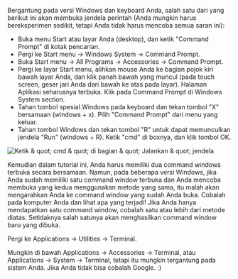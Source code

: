 <!--sec data-title="Opening: Windows" data-id="windows_prompt" data-collapse=true ces-->

Bergantung pada versi Windows dan keyboard Anda, salah satu dari yang berikut ini akan membuka jendela perintah (Anda mungkin harus bereksperimen sedikit, tetapi Anda tidak harus mencoba semua saran ini):

- Buka menu Start atau layar Anda (desktop), dan ketik "Command Prompt" di kotak pencarian.
- Pergi ke Start menu → Windows System → Command Prompt.
- Buka Start menu → All Programs → Accessories → Command Prompt.
- Pergi ke layar Start menu, alihkan mouse Anda ke bagian pojok kiri bawah layar Anda, dan klik panah bawah yang muncul (pada touch screen, geser jari Anda dari bawah ke atas pada layar). Halaman Aplikasi seharusnya terbuka. Klik pada Command Prompt di Windows System section.
- Tahan tombol spesial Windows pada keyboard dan tekan tombol "X" bersamaan (windows + x). Pilih "Command Prompt" dari menu yang keluar.
- Tahan tombol Windows dan tekan tombol "R" untuk dapat memunculkan jendela "Run" (windows + R). Ketik "cmd" di boxnya, dan klik tombol OK.

![Ketik & quot; cmd & quot; di bagian & quot; Jalankan & quot; jendela](../python_installation/images/windows-plus-r.png)

Kemudian dalam tutorial ini, Anda harus memiliki dua command windows terbuka secara bersamaan. Namun, pada beberapa versi Windows, jika Anda sudah memiliki satu command window terbuka dan Anda mencoba membuka yang kedua menggunakan metode yang sama, itu malah akan mengarahkan Anda ke command window yang sudah Anda buka. Cobalah pada komputer Anda dan lihat apa yang terjadi! Jika Anda hanya mendapatkan satu command window, cobalah satu atau lebih dari metode diatas. Setidaknya salah satunya akan menghasilkan command window baru yang dibuka.

<!--endsec-->

<!--sec data-title="Opening: OS X" data-id="OSX_prompt" data-collapse=true ces-->

Pergi ke Applications → Utilities → Terminal.

<!--endsec-->

<!--sec data-title="Opening: Linux" data-id="linux_prompt" data-collapse=true ces-->

Mungkin di bawah Applications → Accessories → Terminal, atau Applications → System → Terminal, tetapi itu mungkin tergantung pada sistem Anda. Jika Anda tidak bisa cobalah Google. :)

<!--endsec-->